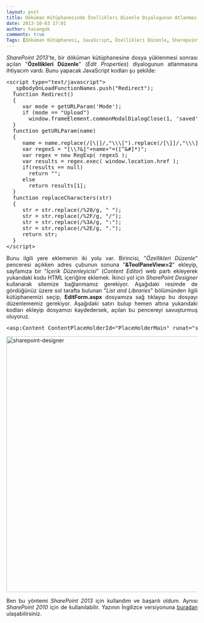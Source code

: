 ```yaml
---
layout: post
title: Döküman Kütüphanesinde Özellikleri Düzenle Diyalogunun Atlanması
date: 2013-10-03 17:01
author: hasangok
comments: true
Tags: [Döküman Kütüphanesi, JavaScript, Özellikleri Düzenle, Sharepoint, SharePoint, SharePoint Designer]
---
```

<p style="text-align: justify;"><em>SharePoint 2013</em>'te, bir döküman kütüphanesine dosya yüklenmesi sonrası açılan "<strong>Özellikleri Düzenle</strong>" (<em>Edit Properties</em>) diyalogunun atlanmasına ihtiyacım vardı. Bunu yapacak JavaScript kodları şu şekilde:</p>

<pre class="lang:default decode:true">&lt;script type="text/javascript"&gt;
  _spBodyOnLoadFunctionNames.push("Redirect");
  function Redirect()
  {
     var mode = getURLParam('Mode');
     if (mode == "Upload")
       window.frameElement.commonModalDialogClose(1, 'saved');
  }
  function getURLParam(name)
  {
     name = name.replace(/[\[]/,"\\\[").replace(/[\]]/,"\\\]");
     var regexS = "[\\?&amp;]"+name+"=([^&amp;#]*)";
     var regex = new RegExp( regexS );
     var results = regex.exec( window.location.href );
     if(results == null)
       return "";
     else
       return results[1];
  }
  function replaceCharacters(str)
  {
     str = str.replace(/%20/g, " ");
     str = str.replace(/%2F/g, "/");
     str = str.replace(/%3A/g, ":");
     str = str.replace(/%2E/g, ".");
     return str;
  }
&lt;/script&gt;</pre>
<p style="text-align: justify;"><!--more-->Bunu ilgili yere eklemenin iki yolu var. Birincisi, "<em>Özellikleri Düzenle</em>" penceresi açıkken adres çubunun sonuna "<strong>&amp;ToolPaneView=2</strong>" ekleyip, sayfamıza bir "<em>İçerik Düzenleyicisi</em>" (<em>Content Editor</em>) web partı ekleyerek yukarıdaki kodu HTML içeriğine eklemek. İkinci yol için <em>SharePoint Designer</em> kullanarak sitemize bağlanmamız gerekiyor. Aşağıdaki resimde de gördüğünüz üzere sol tarafta bulunan "<em>List and Libraries</em>" bölümünden ilgili kütüphanemizi seçip, <strong>EditForm.aspx</strong> dosyamıza sağ tıklayıp bu dosyayı düzenlememiz gerekiyor. Aşağıdaki satırı bulup hemen altına yukarıdaki kodları ekleyip dosyamızı kaydedersek, açılan bu pencereyi savuşturmuş oluyoruz.</p>

<pre class="lang:default decode:true">&lt;asp:Content ContentPlaceHolderId="PlaceHolderMain" runat="server"&gt;</pre>
<img class="aligncenter size-full wp-image-375" src="http://www.hasangok.com.tr/wp-content/uploads/2013/10/sharepoint-designer.png" alt="sharepoint-designer" width="898" height="672" />
<p style="text-align: justify;">Ben bu yöntemi <em>SharePoint 2013</em> için kullandım ve başarılı oldum. Aynısı <em>SharePoint 2010</em> için de kullanılabilir. Yazının İngilizce versiyonuna <a title="Bypass Edit Properties Dialog After Uploading to a Document Library" href="http://www.hasangok.com.tr/383/bypass-edit-properties-dialog-after-uploading-to-a-document-library.html">buradan</a> ulaşabilirsiniz.</p>
